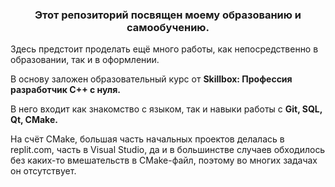 <h3 align="center">Этот репозиторий посвящен моему образованию и самообучению.</h3>

Здесь предстоит проделать ещё много работы, как непосредственно в образовании, так и в оформлении.

В основу заложен образовательный курс от <b>Skillbox: Профессия разработчик С++ с нуля.</b>

В него входит как знакомство с языком, так и навыки работы с <b>Git, SQL, Qt, CMake.</b>

На счёт CMake, большая часть начальных проектов делалась в replit.com, часть в Visual Studio, да и в большинстве случаев обходилось без каких-то вмешательств в CMake-файл, поэтому во многих задачах он отсутствует.

